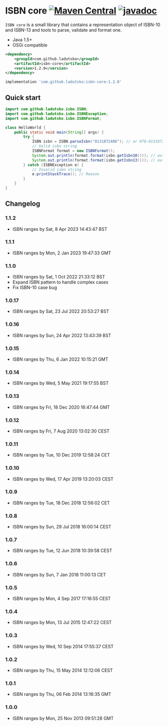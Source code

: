 # ISBN core [![Maven Central](https://maven-badges.herokuapp.com/maven-central/com.github.ladutsko/isbn-core/badge.svg)](https://maven-badges.herokuapp.com/maven-central/com.github.ladutsko/isbn-core) [![javadoc](https://javadoc.io/badge2/com.github.ladutsko/isbn-core/javadoc.svg)](https://javadoc.io/doc/com.github.ladutsko/isbn-core)

`ISBN core` is a small library that contains a representation object of ISBN-10 and ISBN-13 and
tools to parse, validate and format one.
 
* Java 1.5+
* OSGi compatible

```xml
<dependency>
    <groupId>com.github.ladutsko</groupId>
    <artifactId>isbn-core</artifactId>
    <version>1.2.0</version>
</dependency>
```

```groovy
implementation 'com.github.ladutsko:isbn-core:1.2.0'
```

## Quick start

```java
import com.github.ladutsko.isbn.ISBN;
import com.github.ladutsko.isbn.ISBNException;
import com.github.ladutsko.isbn.ISBNFormat;

class HelloWorld {
    public static void main(String[] args) {
        try {
            ISBN isbn = ISBN.parseIsbn("0131872486"); // or 978-0131872486
            // Valid isbn string
            ISBNFormat format = new ISBNFormat();
            System.out.println(format.format(isbn.getIsbn10())); // output: 0-13-187248-6
            System.out.println(format.format(isbn.getIsbn13())); // output: 978-0-13-187248-6
        } catch (ISBNException e) {
            // Invalid isbn string
            e.printStackTrace(); // Reason
        }
    }
}
```

## Changelog

### 1.1.2

* ISBN ranges by Sat, 8 Apr 2023 14:43:47 BST

### 1.1.1

* ISBN ranges by Mon, 2 Jan 2023 19:47:33 GMT

### 1.1.0

* ISBN ranges by Sat, 1 Oct 2022 21:33:12 BST
* Expand ISBN pattern to handle complex cases
* Fix ISBN-10 case bug

### 1.0.17
 
* ISBN ranges by Sat, 23 Jul 2022 20:53:27 BST

### 1.0.16
 
* ISBN ranges by Sun, 24 Apr 2022 13:43:39 BST

### 1.0.15
 
* ISBN ranges by Thu, 6 Jan 2022 10:15:21 GMT

### 1.0.14
 
* ISBN ranges by Wed, 5 May 2021 19:17:55 BST

### 1.0.13
 
* ISBN ranges by Fri, 18 Dec 2020 16:47:44 GMT

### 1.0.12
 
* ISBN ranges by Fri, 7 Aug 2020 13:02:30 CEST

### 1.0.11
 
* ISBN ranges by Tue, 10 Dec 2019 12:58:24 CET

### 1.0.10
 
* ISBN ranges by Wed, 17 Apr 2019 13:20:03 CEST

### 1.0.9
 
* ISBN ranges by Tue, 18 Dec 2018 12:56:02 CET

### 1.0.8
 
* ISBN ranges by Sun, 29 Jul 2018 16:00:14 CEST

### 1.0.7
 
* ISBN ranges by Tue, 12 Jun 2018 10:39:58 CEST

### 1.0.6
 
* ISBN ranges by Sun, 7 Jan 2018 11:00:13 CET

### 1.0.5
 
* ISBN ranges by Mon, 4 Sep 2017 17:16:55 CEST

### 1.0.4
 
* ISBN ranges by Mon, 13 Jul 2015 12:47:22 CEST

### 1.0.3
 
* ISBN ranges by Wed, 10 Sep 2014 17:55:37 CEST

### 1.0.2
 
* ISBN ranges by Thu, 15 May 2014 12:12:06 CEST

### 1.0.1
 
* ISBN ranges by Thu, 06 Feb 2014 13:16:35 GMT

### 1.0.0
 
* ISBN ranges by Mon, 25 Nov 2013 09:51:28 GMT
